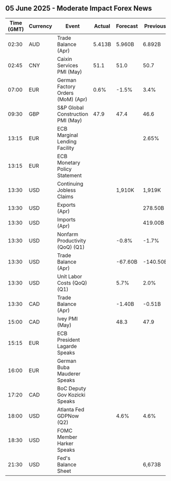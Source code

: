 ## 05 June 2025 - Moderate Impact Forex News

| Time (GMT) | Currency | Event | Actual | Forecast | Previous |
|------|----------|-------|--------|----------|----------|
| 02:30 | AUD | Trade Balance (Apr) | 5.413B | 5.960B | 6.892B |
| 02:45 | CNY | Caixin Services PMI (May) | 51.1 | 51.0 | 50.7 |
| 07:00 | EUR | German Factory Orders (MoM) (Apr) | 0.6% | -1.5% | 3.4% |
| 09:30 | GBP | S&P Global Construction PMI (May) | 47.9 | 47.4 | 46.6 |
| 13:15 | EUR | ECB Marginal Lending Facility |  |  | 2.65% |
| 13:15 | EUR | ECB Monetary Policy Statement |  |  |  |
| 13:30 | USD | Continuing Jobless Claims |  | 1,910K | 1,919K |
| 13:30 | USD | Exports (Apr) |  |  | 278.50B |
| 13:30 | USD | Imports (Apr) |  |  | 419.00B |
| 13:30 | USD | Nonfarm Productivity (QoQ) (Q1) |  | -0.8% | -1.7% |
| 13:30 | USD | Trade Balance (Apr) |  | -67.60B | -140.50B |
| 13:30 | USD | Unit Labor Costs (QoQ) (Q1) |  | 5.7% | 2.0% |
| 13:30 | CAD | Trade Balance (Apr) |  | -1.40B | -0.51B |
| 15:00 | CAD | Ivey PMI (May) |  | 48.3 | 47.9 |
| 15:15 | EUR | ECB President Lagarde Speaks |  |  |  |
| 16:00 | EUR | German Buba Mauderer Speaks |  |  |  |
| 17:20 | CAD | BoC Deputy Gov Kozicki Speaks |  |  |  |
| 18:00 | USD | Atlanta Fed GDPNow (Q2) |  | 4.6% | 4.6% |
| 18:30 | USD | FOMC Member Harker Speaks |  |  |  |
| 21:30 | USD | Fed's Balance Sheet |  |  | 6,673B |
